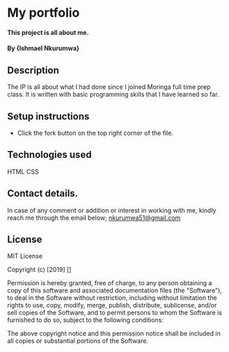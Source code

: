 # My portfolio
#### This project is all about me.
#### By {Ishmael Nkurumwa}

## Description
The IP is all about what I had done since I joined Moringa full time prep class. It is written with basic programming skills that I have learned so far.
## Setup instructions
  * Click the fork button on the top right corner of the file.
 
## Technologies used
HTML CSS
## Contact details.
In case of any comment or addition or interest in working with me, kindly reach me through the email below;
      nkurumwa51@gmail.com 
## License
MIT License

Copyright (c) [2019] []

Permission is hereby granted, free of charge, to any person obtaining a copy
of this software and associated documentation files (the "Software"), to deal
in the Software without restriction, including without limitation the rights
to use, copy, modify, merge, publish, distribute, sublicense, and/or sell
copies of the Software, and to permit persons to whom the Software is
furnished to do so, subject to the following conditions:

The above copyright notice and this permission notice shall be included in all
copies or substantial portions of the Software.
